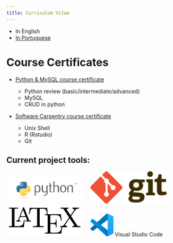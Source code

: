 ```yaml
---
title: Curriculum Vitae
---
```


+ In English
+ [In Portuguese](/CVs/CV_resume_allyne_PORT.pdf)

# Course Certificates

+ [Python & MySQL course certificate](https://www.udemy.com/certificate/UC-6ec3da69-c577-4206-b889-48d7ce5741d8/)
  + Python review (basic/intermediate/advanced)
  + MySQL
  + CRUD in python

+ [Software Carpentry course certificate](/CVs/AllynedosSantos.pdf)
  + Unix Shell
  + R (Rstudio)
  + Git


## Current project tools:

<img src="img/python-logo-master-v3-TM.png" alt="" width="200" class="inline"/> &nbsp; &nbsp; <img src="img/Git-Logo-2Color.png" alt="" width="200" class="inline"/> &nbsp; &nbsp; <img src="img/LaTeX_logo.svg.png" alt="" width="200" class="inline"/> &nbsp; &nbsp; <img src="img/vscode.png" alt="" width="60" class="inline"/> Visual Studio Code
